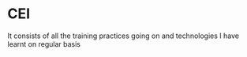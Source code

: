 # CEI
It consists of all the training practices going on and technologies I have learnt on regular basis
